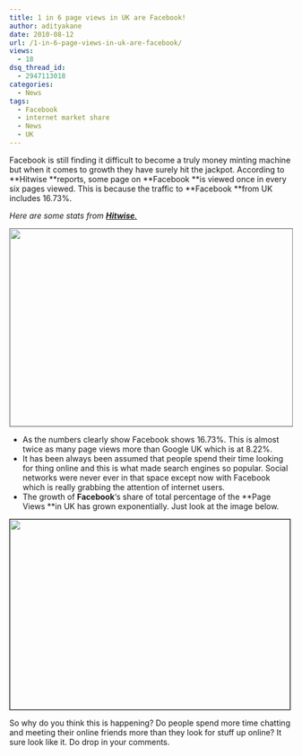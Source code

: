 ```yaml
---
title: 1 in 6 page views in UK are Facebook!
author: adityakane
date: 2010-08-12
url: /1-in-6-page-views-in-uk-are-facebook/
views:
  - 18
dsq_thread_id:
  - 2947113018
categories:
  - News
tags:
  - Facebook
  - internet market share
  - News
  - UK
---
```

Facebook is still finding it difficult to become a truly money minting machine but when it comes to growth they have surely hit the jackpot. According to **Hitwise **reports, some page on **Facebook **is viewed once in every six pages viewed. This is because the traffic to **Facebook **from UK includes 16.73%.

*Here are some stats from <a href="http://weblogs.hitwise.com/robin-goad/2010/08/facebook_accounts_for_1_in_6_uk_page_views_has_it_reached_saturation_point.html" onclick="_gaq.push(['_trackEvent', 'outbound-article', 'http://weblogs.hitwise.com/robin-goad/2010/08/facebook_accounts_for_1_in_6_uk_page_views_has_it_reached_saturation_point.html', 'Hitwise.']);" ><strong>Hitwise</strong>.</a>*

<a href="http://fbknol.com/1-in-6-page-views-in-uk-are-facebook/fb_pagviews_uk/" onclick="_gaq.push(['_trackEvent', 'outbound-article', 'http://fbknol.com/1-in-6-page-views-in-uk-are-facebook/fb_pagviews_uk/', '']);" rel="attachment wp-att-2110"><img class="alignnone size-full  wp-image-54545" style="border: 1px solid grey" src="http://cdn.devilsworkshop.org/files/2010/08/fb_pagviews_uk.png" alt="" width="514" height="352" /></a>

  * As the numbers clearly show Facebook shows 16.73%. This is almost twice as many page views more than Google UK which is at 8.22%.
  * It has been always been assumed that people spend their time looking for thing online and this is what made search engines so popular. Social networks were never ever in that space except now with Facebook which is really grabbing the attention of internet users.
  * The growth of **Facebook**&#8216;s share of total percentage of the **Page Views **in UK has grown exponentially. Just look at the image below.

<a href="http://fbknol.com/1-in-6-page-views-in-uk-are-facebook/fb_uk_growth/" onclick="_gaq.push(['_trackEvent', 'outbound-article', 'http://fbknol.com/1-in-6-page-views-in-uk-are-facebook/fb_uk_growth/', '']);" rel="attachment wp-att-2115"><img class="alignnone size-full wp-image-2115" style="border: 1px solid black" src="http://cdn.devilsworkshop.org/files/2010/08/fb_uk_growth.png" alt="" width="500" height="339" /></a>

So why do you think this is happening? Do people spend more time chatting and meeting their online friends more than they look for stuff up online? It sure look like it. Do drop in your comments.
